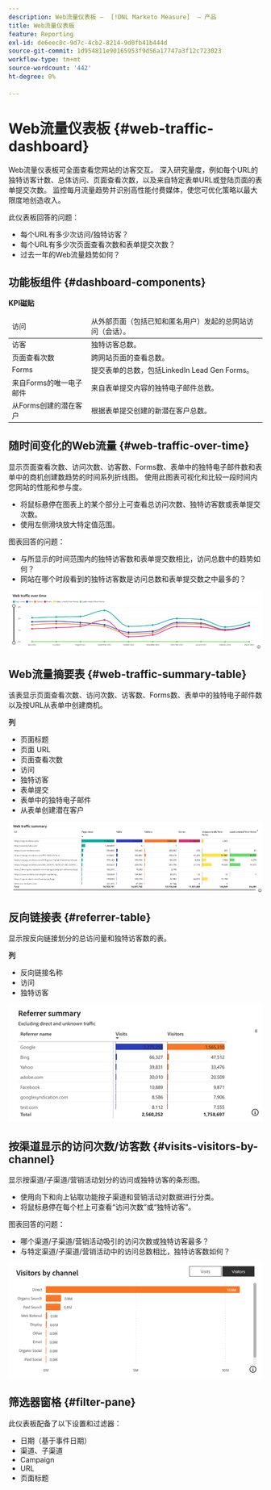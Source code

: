 ```yaml
---
description: Web流量仪表板 —  [!DNL Marketo Measure]  — 产品
title: Web流量仪表板
feature: Reporting
exl-id: de6eec0c-9d7c-4cb2-8214-9d0fb41b444d
source-git-commit: 1d954811e90165953f9d56a17747a3f12c723023
workflow-type: tm+mt
source-wordcount: '442'
ht-degree: 0%

---
```


# Web流量仪表板 {#web-traffic-dashboard}

Web流量仪表板可全面查看您网站的访客交互。 深入研究量度，例如每个URL的独特访客计数、总体访问、页面查看次数，以及来自特定表单URL或登陆页面的表单提交次数。 监控每月流量趋势并识别高性能付费媒体，使您可优化策略以最大限度地创造收入。

此仪表板回答的问题：

* 每个URL有多少次访问/独特访客？
* 每个URL有多少次页面查看次数和表单提交次数？
* 过去一年的Web流量趋势如何？

## 功能板组件 {#dashboard-components}

**KPI磁贴**

<table>
<thead>
  <tr>
    <td>访问</td>
    <td>从外部页面（包括已知和匿名用户）发起的总网站访问（会话）。</td>
  </tr>
</thead>
<tbody>
  <tr>
    <td>访客</td>
    <td>独特访客总数。</td>
  </tr>
  <tr>
    <td>页面查看次数</td>
    <td>跨网站页面的查看总数。</td>
  </tr>
  <tr>
    <td>Forms</td>
    <td>提交表单的总数，包括LinkedIn Lead Gen Forms。</td>
  </tr>
  <tr>
    <td>来自Forms的唯一电子邮件</td>
    <td>来自表单提交内容的独特电子邮件总数。</td>
  </tr>
  <tr>
    <td>从Forms创建的潜在客户</td>
    <td>根据表单提交创建的新潜在客户总数。</td>
  </tr>
</tbody>
</table>

## 随时间变化的Web流量 {#web-traffic-over-time}

显示页面查看次数、访问次数、访客数、Forms数、表单中的独特电子邮件数和表单中的商机创建数趋势的时间系列折线图。 使用此图表可视化和比较一段时间内您网站的性能和参与度。

* 将鼠标悬停在图表上的某个部分上可查看总访问次数、独特访客数或表单提交次数。
* 使用左侧滑块放大特定值范围。

图表回答的问题：

* 与所显示的时间范围内的独特访客数和表单提交数相比，访问总数中的趋势如何？
* 网站在哪个时段看到的独特访客数是访问总数和表单提交数之中最多的？

![](assets/web-traffic-dashboard-1.png)

## Web流量摘要表 {#web-traffic-summary-table}

该表显示页面查看次数、访问次数、访客数、Forms数、表单中的独特电子邮件数以及按URL从表单中创建商机。

**列**

* 页面标题
* 页面 URL
* 页面查看次数
* 访问
* 独特访客
* 表单提交
* 表单中的独特电子邮件
* 从表单创建潜在客户

![](assets/web-traffic-dashboard-2.png)

## 反向链接表 {#referrer-table}

显示按反向链接划分的总访问量和独特访客数的表。

**列**

* 反向链接名称
* 访问
* 独特访客

![](assets/web-traffic-dashboard-3.png)

## 按渠道显示的访问次数/访客数 {#visits-visitors-by-channel}

显示按渠道/子渠道/营销活动划分的访问或独特访客的条形图。

* 使用向下和向上钻取功能按子渠道和营销活动对数据进行分类。
* 将鼠标悬停在每个栏上可查看“访问次数”或“独特访客”。

图表回答的问题：

* 哪个渠道/子渠道/营销活动吸引的访问次数或独特访客最多？
* 与特定渠道/子渠道/营销活动中的访问总数相比，独特访客数如何？

![](assets/web-traffic-dashboard-4.png)

## 筛选器窗格 {#filter-pane}

此仪表板配备了以下设置和过滤器：

* 日期（基于事件日期）
* 渠道、子渠道
* Campaign
* URL
* 页面标题
